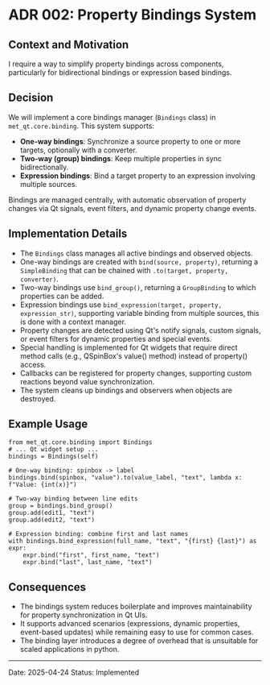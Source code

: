 # ADR 002: Property Bindings System

## Context and Motivation

I require a way to simplify property bindings across components, particularly for bidirectional bindings or expression based bindings.

## Decision

We will implement a core bindings manager (`Bindings` class) in `met_qt.core.binding`. This system supports:

- **One-way bindings**: Synchronize a source property to one or more targets, optionally with a converter.
- **Two-way (group) bindings**: Keep multiple properties in sync bidirectionally.
- **Expression bindings**: Bind a target property to an expression involving multiple sources.

Bindings are managed centrally, with automatic observation of property changes via Qt signals, event filters, and dynamic property change events.

## Implementation Details

- The `Bindings` class manages all active bindings and observed objects.
- One-way bindings are created with `bind(source, property)`, returning a `SimpleBinding` that can be chained with `.to(target, property, converter)`.
- Two-way bindings use `bind_group()`, returning a `GroupBinding` to which properties can be added.
- Expression bindings use `bind_expression(target, property, expression_str)`, supporting variable binding from multiple sources, this is done with a context manager.
- Property changes are detected using Qt's notify signals, custom signals, or event filters for dynamic properties and special events.
- Special handling is implemented for Qt widgets that require direct method calls (e.g., QSpinBox's value() method) instead of property() access.
- Callbacks can be registered for property changes, supporting custom reactions beyond value synchronization.
- The system cleans up bindings and observers when objects are destroyed.

## Example Usage

```
from met_qt.core.binding import Bindings
# ... Qt widget setup ...
bindings = Bindings(self)

# One-way binding: spinbox -> label
bindings.bind(spinbox, "value").to(value_label, "text", lambda x: f"Value: {int(x)}")

# Two-way binding between line edits
group = bindings.bind_group()
group.add(edit1, "text")
group.add(edit2, "text")

# Expression binding: combine first and last names
with bindings.bind_expression(full_name, "text", "{first} {last}") as expr:
    expr.bind("first", first_name, "text")
    expr.bind("last", last_name, "text")
```

## Consequences

- The bindings system reduces boilerplate and improves maintainability for property synchronization in Qt UIs.
- It supports advanced scenarios (expressions, dynamic properties, event-based updates) while remaining easy to use for common cases.
- The binding layer introduces a degree of overhead that is unsuitable for scaled applications in python.

---
Date: 2025-04-24
Status: Implemented
